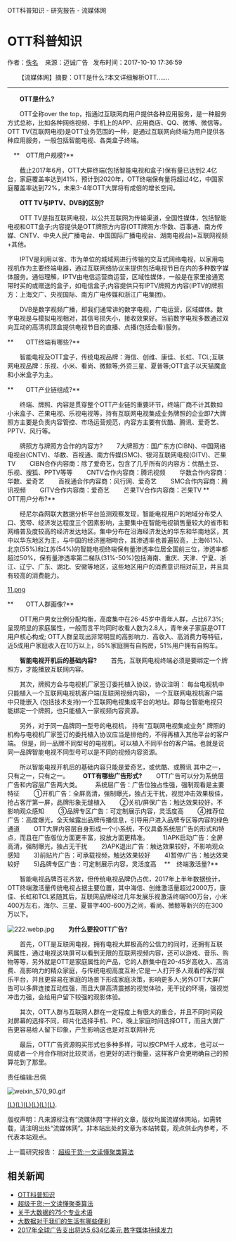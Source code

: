 OTT科普知识 - 研究报告 - 流媒体网

# OTT科普知识

作者：[佚名](http://www.lmtw.com/mailto:)    来源：迈诚广告   发布时间：2017-10-10 17:36:59

 　　【流媒体网】摘要：OTT是什么?本文详细解析OTT.......

* * *

　　**OTT是什么?**

　　OTT全称over the top，指通过互联网向用户提供各种应用服务，是一种服务方式总称，比如各种网络视频、手机上的APP、应用商店、QQ、微博、微信等。OTT TV(互联网电视)是OTT业务范围的一种，是通过互联网向终端为用户提供各种应用服务，一般包括智能电视、各类盒子终端。

　**　OTT用户规模?**

　　截止2017年6月，OTT大屏终端(包括智能电视和盒子)保有量已达到2.4亿台，家庭覆盖率达到41%，预计到2020年，OTT终端保有量将超过4亿，中国家庭覆盖率达到72%，未来3-4年OTT大屏将有成倍的增长空间。

　　**OTT TV与IPTV、DVB的区别?**

　　OTT TV是指互联网电视，以公共互联网为传输渠道，全国性媒体，包括智能电视和OTT盒子;内容提供是OTT牌照方内容(OTT牌照方:华数、百事通、南方传媒、CNTV、中央人民广播电台、中国国际广播电视台、湖南电视台)+互联网视频+其他。

　　IPTV是利用以省、市为单位的城域网进行传输的交互式网络电视，以家用电视机作为主要终端电器，通过互联网络协议来提供包括电视节目在内的多种数字媒体服务。通俗理解，IPTV由电信运营商运营，区域性媒体，一般是在家里接通宽带时买的或赠送的盒子，如电信盒子;内容提供只有IPTV牌照方内容(IPTV的牌照方：上海文广、央视国际、南方广电传媒和浙江广电集团)。

　　DVB是数字视频广播，即我们通常讲的数字电视，广电运营，区域媒体。数字电视是与模拟电视相对，其信号损失小，接收效果好。当前数字电视多数通过双向互动的高清机顶盒提供电视节目的直播、点播(包括会看)服务。

**　　OTT终端有哪些?**

　　智能电视及OTT盒子，传统电视品牌：海信、创维、康佳、长虹、TCL;互联网电视品牌：乐视、小米、看尚、微鲸等;外资三星、夏普等;OTT盒子以天猫魔盒和小米盒子为主。

**　　OTT产业链组成?**

　　终端、牌照、内容是贯穿整个OTT产业链的重要环节，终端厂商不计其数如小米盒子、芒果电视、乐视电视等，持有互联网电视集成业务牌照的企业即7大牌照方主要是负责内容管控、市场运营规范，内容方主要有优酷、腾讯、爱奇艺、PPTV、风行等。

　　牌照方与牌照方合作的内容方?
　　7大牌照方：国广东方(CIBN)、中国网络电视台(CNTV)、华数、百视通、南方传媒(SMC)、银河互联网电视(GITV)、芒果TV
　　CIBN合作内容商：除了爱奇艺，包含了几乎所有的内容方：优酷土豆、乐视、搜狐、PPTV等等
　　CNTV合作内容商：腾讯视频
　　华数合作内容商：华数、爱奇艺
　　百视通合作内容商：风行网、爱奇艺
　　SMC合作内容商：腾讯视频
　　GITV合作内容商：爱奇艺
　　芒果TV合作内容商：芒果TV
**　　OTT用户分布?**

　　经尼尔森网联大数据分析平台监测观察发现，智能电视用户的地域分布受人口、宽带、经济发达程度三个因素影响，主要集中在智能电视销售量较大的省市和网络普及度较高的经济发达地区。集中分布在沿海经济发达的华东和华南地区，其中以华东地区为主，与中国的经济圈相吻合，其渗透率也普遍较高，上海(61%)、北京(55%)和江苏(54%)的智能电视终端保有量渗透率位居全国前三位，渗透率都超过50%，保有量渗透率第二梯队(31%-50%)包括海南、重庆、天津、宁夏、浙江、辽宁、广东、湖北、安徽等地区，这些地区用户的消费意识相对前卫，并且具有较高的消费能力。

[11.png](../_resources/2142d273ad07ba49e3bcb8f603af0533.webp)

**　　OTT人群画像?**

　　OTT用户男女比例分配均衡，高度集中在26-45岁中青年人群，占比67.3%;呈现明显的家庭属性，一般而言平均同时收看人数为2.8人，青年亲子家庭是OTT用户核心构成; OTT人群呈现出非常明显的高影响力、高收入、高消费力等特征，近5成用户家庭收入在10万以上，85%家庭拥有自购房，51%用户拥有自购车。

　　**智能电视开机后的基础内容?**
　　首先，互联网电视终端必须是要绑定一个牌照方，才能播放互联网内容。

　　其次，牌照方会与电视机厂家签订委托植入协议，协议注明： 每台电视机中只能植入一个互联网电视机客户端(互联网视频内容)， 一个互联网电视机客户端中只能嵌入 (包括技术支持)一个互联网电视集成平台的地址。即每台智能电视只能绑定一个牌照，也只能植入一家视频内容资源。

　　另外，对于同一品牌同一型号的电视机， 持有“互联网电视集成业务” 牌照的机构与电视机厂家签订的委托植入协议应当是排他的，不得再植入其他平台的客户端。 但是，同一品牌不同型号的电视机，可以植入不同平台的客户端。也就是说同一品牌智能电视不同型号可以是不同的视频内容资源。

　　所以智能电视开机后的基础内容只能是爱奇艺，或优酷、或腾讯 其中之一，只有之一，只有之一。
　　**OTT有哪些广告形式?**
　　OTT广告可以分为系统层广告和内容层广告两大类。
　　系统层广告：广告位独占性强，强制观看是主要特征
　　①开机广告：全屏高清，强制曝光，独占无干扰，视觉冲击效果极佳，抢占客厅第一屏，品牌形象无缝植入
　　②关机/屏保广告：触达效果较好，不影响观众感知
　　③品牌专区广告：可定制展示内容，灵活度高
　　④推荐位广告：高度爆光，全天候露出品牌传播信息，引导用户进入品牌专区等内容的绿色通道
　　OTT大屏内容层自身形成一个小系统，不仅具备系统层广告的形式和特点，而且在广告版位方面更丰富，投放方面更精准。
　　1)APK启动广告：全屏高清，强制曝光，独占无干扰
　　2)APK退出广告：触达效果较好，不影响观众感知
　　3)前贴片广告：可承载视频，触达效果较好
　　4)暂停/广告：触达效果较好
　　5)品牌专区广告：可定制展示内容，灵活度高
　**　终端激活量?**

　　智能电视品牌百花齐放，但传统电视品牌仍占优，2017年上半年数据统计，OTT终端激活量传统电视占据主要位置，其中海信、创维激活量超过2000万，康佳、长虹和TCL紧随其后，互联网品牌经过几年发展乐视激活终端900万台，小米400万左右，海尔、三星、夏普字400-600万之间，看尚、微鲸等新兴的在300万以下。

![222.webp.jpg](../_resources/25eaead2d7df12d63832b0a3da311ee8.jpg)
　　**为什么要投OTT广告?**

　　首先，OTT是互联网电视，拥有电视大屏极高的公信力的同时，还拥有互联网属性，通过电视这块屏可以看到无限的互联网视频内容，还可以游戏、音乐、购物等等，另外就是OTT是家庭属性的产品，它的人群集中在20-45岁高收入、高消费、高影响力的精众家庭，与传统电视高度互补;它是一人打开多人观看的客厅娱乐平台，并且更容易在家庭的场景下形成家庭决策，影响更多人;另外OTT大屏广告可以多屏连接互动性强，而且大屏高清震撼的视觉体验，无干扰的环境，强视觉冲击力强，会给用户留下较强的观影体验。

　　其次，OTT人群与互联网人群在一定程度上有很大的重合，并且不同时间段对屏幕的选择不同，碎片化选择手机、PC，晚上家庭时间选择OTT，而且大屏广告更容易给人留下印象，产生影响这也是对互联网补充

　　最后，OTT广告资源购买形式也多种多样，可以按CPM千人成本，也可以一周或者一个月合作相对比较灵活，也更好的进行衡量，这样客户会更明确自己的预算花到了那里。

责任编辑:吕佩

![weixin_570_90.gif](../_resources/ab5026986ec3943fcf79b0bad76de24d.gif)

[(L)](http://www.lmtw.com/#)[(L)](http://www.lmtw.com/#)[(L)](http://www.lmtw.com/#)[(L)](http://www.lmtw.com/#)[(L)](http://www.lmtw.com/#)[(L)](http://www.lmtw.com/#).

版权声明：凡来源标注有“流媒体网”字样的文章，版权均属流媒体网站，如需转载，请注明出处“流媒体网”。非本站出处的文章为本站转载，观点供业内参考，不代表本站观点。

上一篇研究报告： [超级干货:一文读懂聚类算法](http://data.lmtw.com/yjbg/hyzl/201708/148264.html)

## 相关新闻

- [OTT科普知识](http://data.lmtw.com/yjbg/hyzl/201710/149341.html)
- [超级干货:一文读懂聚类算法](http://data.lmtw.com/yjbg/hyzl/201708/148264.html)
- [关于大数据的75个专业术语](http://data.lmtw.com/yjbg/hyzl/201708/147786.html)
- [大数据对于我们的生活有哪些便利](http://data.lmtw.com/yjbg/hyzl/201706/146346.html)
- [2017年全球广告支出将达5,634亿美元 数字媒体持续发力](http://data.lmtw.com/yjbg/hyzl/201706/146345.html)